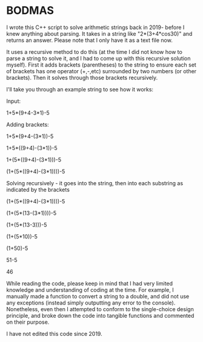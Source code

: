 # BODMAS

I wrote this C++ script to solve arithmetic strings back in 2019- before I knew anything about parsing. It takes in a string like "2*(3+4\*cos30)" and returns an answer. Please note that I only have it as a text file now.

It uses a recursive method to do this (at the time I did not know how to parse a string to solve it, and I had to come up with this recursive solution myself). First it adds brackets (parentheses) to the string to ensure each set of brackets has one operator (+,-,etc) surrounded by two numbers (or other brackets). Then it solves through those brackets recursively.

I'll take you through an example string to see how it works:

Input:

1+5*(9+4-3\*1)-5

Adding brackets:

1+5*(9+4-(3\*1))-5

1+5*((9+4)-(3\*1))-5

1+(5*((9+4)-(3\*1)))-5

(1+(5*((9+4)-(3\*1))))-5


Solving recursively - it goes into the string, then into each substring as indicated by the brackets

(1+(5*((9+4)-(3\*1))))-5

(1+(5*(13-(3\*1))))-5


(1+(5*(13-3)))-5

(1+(5\*10))-5

(1+50)-5

51-5

46


While reading the code, please keep in mind that I had very limited knowledge and understanding of coding at the time. For example, I manually made a function to convert a string to a double, and did not use any exceptions (instead simply outputting any error to the console). Nonetheless, even then I attempted to conform to the single-choice design principle, and broke down the code into tangible functions and commented on their purpose. 

I have not edited this code since 2019.
